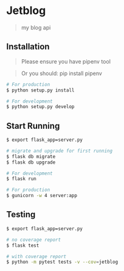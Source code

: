# Jetblog

> my blog api



## Installation

> Please ensure you have pipenv tool

> Or you should: pip install pipenv

```bash
# For production
$ python setup.py install

# For development
$ python setup.py develop
```

## Start Running
```bash
$ export flask_app=server.py

# migrate and upgrade for first running
$ flask db migrate
$ flask db upgrade

# For development
$ flask run

# For production
$ gunicorn -w 4 server:app
```

## Testing

```bash
$ export flask_app=server.py

# no coverage report
$ flask test

# with coverage report
$ python -m pytest tests -v --cov=jetblog
```